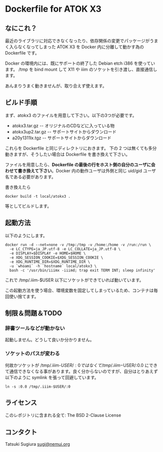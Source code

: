 # Dockerfile for ATOK X3

## なにこれ？

最近のライブラリに対応できなくなったり、依存関係の変更でパッケージがうまく入らなくなってしまった
ATOK X3 を Docker 内に分離して動かす為の Dockerfile です。

Docker の環境内には、既にサポートの終了した Debian etch i386 を使っています。
/tmp を bind mount して X11 や iiim のソケットを引き渡し、直接通信します。

あんまりうまく動きませんが、取り合えず使えます。

## ビルド手順

まず、atokx3 のファイルを用意して下さい。以下の3つが必要です。

* atokx3.tar.gz -- オリジナルのCDなどに入っている物
* atokx3up2.tar.gz -- サポートサイトからダウンロード
* a20y1311lx.tgz  -- サポートサイトからダウンロード

これらを Dockerfile と同じディレクトリにおきます。
下の 2 つは無くても多分動きますが、そうしたい場合は Dockerfile を書き換えて下さい。

ファイルを用意したら、**Dockerfile の最後の行をホスト側の自分のユーザに会わせて書き換えて下さい**。Docker 内の動作ユーザは外側と同じ uid/gid ユーザ名である必要があります。

書き換えたら

    docker build -t local/atokx3 .

等としてビルドします。

## 起動方法

以下のようにします。

    docker run -d --net=none -v /tmp:/tmp -v /home:/home -v /run:/run \
      -e LC_CTYPE=ja_JP.utf-8 -e LC_COLLATE=ja_JP.utf-8 \
      -e DISPLAY=$DISPLAY -e HOME=$HOME \
      -e XDG_SESSION_COOKIE=$XDG_SESSION_COOKIE \
      -e XDG_RUNTIME_DIR=$XDG_RUNTIME_DIR \
      -u `whoami` -h `hostname` local/atokx3 \
      bash -c '/usr/bin/iiimx -iiimd; trap exit TERM INT; sleep infinity'

これで /tmp/.iiim-$USER 以下にソケットができていれば動いています。

この起動方法を使う場合、環境変数を固定してしまっているため、コンテナは毎回使い捨てます。

## 制限＆問題＆TODO

### 辞書ツールなどが動かない

起動しません。どうして良いか分かりません。

### ソケットのパスが変わる

何故かソケットが /tmp/.iiim-$USER/:0 ではなくて /tmp/.iiim-$USER/:0.0
にできて通信できなくなる事があります。良く分からないのですが、自分はとりあえず以下のように symlink を張って回避しています。

    ln -s :0.0 /tmp/.iiim-$USER/:0 

## ライセンス

このレポジトリに含まれる全て: The BSD 2-Clause License

## コンタクト

Tatsuki Sugiura <sugi@nemui.org>
